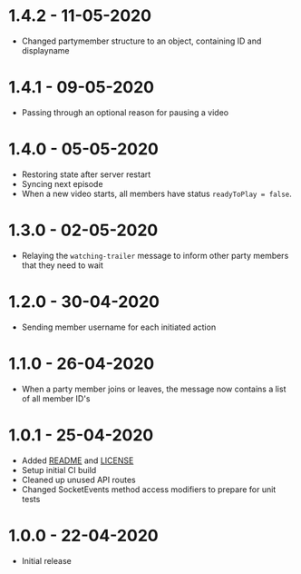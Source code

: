 # 1.4.2 - 11-05-2020
- Changed partymember structure to an object, containing ID and displayname

# 1.4.1 - 09-05-2020
- Passing through an optional reason for pausing a video

# 1.4.0 - 05-05-2020
- Restoring state after server restart
- Syncing next episode
- When a new video starts, all members have status `readyToPlay = false`.

# 1.3.0 - 02-05-2020
- Relaying the `watching-trailer` message to inform other party members that they need to wait

# 1.2.0 - 30-04-2020
- Sending member username for each initiated action

# 1.1.0 - 26-04-2020
- When a party member joins or leaves, the message now contains a list of all member ID's

# 1.0.1 - 25-04-2020
- Added [README](README.md) and [LICENSE](LICENSE)
- Setup initial CI build
- Cleaned up unused API routes
- Changed SocketEvents method access modifiers to prepare for unit tests

# 1.0.0 - 22-04-2020
- Initial release